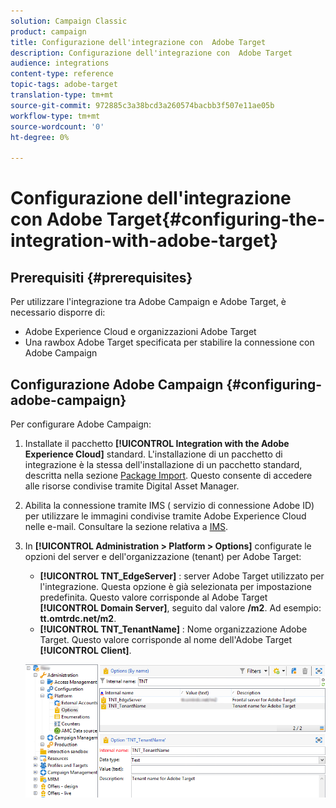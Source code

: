 ```yaml
---
solution: Campaign Classic
product: campaign
title: Configurazione dell'integrazione con  Adobe Target
description: Configurazione dell'integrazione con  Adobe Target
audience: integrations
content-type: reference
topic-tags: adobe-target
translation-type: tm+mt
source-git-commit: 972885c3a38bcd3a260574bacbb3f507e11ae05b
workflow-type: tm+mt
source-wordcount: '0'
ht-degree: 0%

---
```



# Configurazione dell&#39;integrazione con  Adobe Target{#configuring-the-integration-with-adobe-target}

## Prerequisiti {#prerequisites}

Per utilizzare l&#39;integrazione tra  Adobe Campaign e  Adobe Target, è necessario disporre di:

* Adobe Experience Cloud e  organizzazioni Adobe Target
* Una rawbox Adobe Target  specificata per stabilire la connessione con  Adobe Campaign

## Configurazione  Adobe Campaign {#configuring-adobe-campaign}

Per configurare  Adobe Campaign:

1. Installate il pacchetto **[!UICONTROL Integration with the Adobe Experience Cloud]** standard. L&#39;installazione di un pacchetto di integrazione è la stessa dell&#39;installazione di un pacchetto standard, descritta nella sezione [Package Import](../../platform/using/working-with-data-packages.md#importing-packages). Questo consente di accedere alle risorse condivise tramite Digital Asset Manager.
1. Abilita la connessione tramite IMS ( servizio di connessione Adobe ID) per utilizzare le immagini condivise tramite Adobe Experience Cloud nelle e-mail. Consultare la sezione relativa a [IMS](../../integrations/using/about-adobe-id.md).
1. In **[!UICONTROL Administration > Platform > Options]** configurate le opzioni del server e dell&#39;organizzazione (tenant) per  Adobe Target:

   * **[!UICONTROL TNT_EdgeServer]** :  server Adobe Target utilizzato per l&#39;integrazione. Questa opzione è già selezionata per impostazione predefinita. Questo valore corrisponde al  Adobe Target **[!UICONTROL Domain Server]**, seguito dal valore **/m2**. Ad esempio: **tt.omtrdc.net/m2**.
   * **[!UICONTROL TNT_TenantName]** :  Nome organizzazione Adobe Target. Questo valore corrisponde al nome dell&#39;Adobe Target  **[!UICONTROL Client]**.

   ![](assets/tar_options.png)

